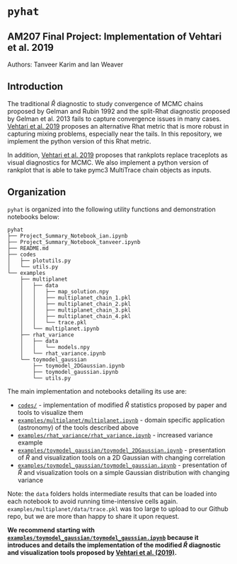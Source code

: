 # `pyhat`
## AM207 Final Project: Implementation of Vehtari et al. 2019
Authors: Tanveer Karim and Ian Weaver

## Introduction
The traditional $\widehat R$ diagnostic to study convergence of MCMC chains proposed by
Gelman and Rubin 1992 and the split-Rhat diagnostic proposed by Gelman et al.
2013 fails to capture convergence issues in many cases. [Vehtari et al.
2019](https://arxiv.org/pdf/1903.08008.pdf) proposes an alternative Rhat metric
that is more robust in capturing mixing problems, especially near the tails. In
this repository, we implement the python version of this Rhat metric. 

In addition, [Vehtari et al. 2019](https://arxiv.org/pdf/1903.08008.pdf)
proposes that rankplots replace traceplots as visual diagnostics for MCMC. We
also implement a python version of rankplot that is able to take pymc3
MultiTrace chain objects as inputs. 

## Organization
`pyhat` is organized into the following utility functions and demonstration
notebooks below:
```
pyhat
├── Project_Summary_Notebook_ian.ipynb
├── Project_Summary_Notebook_tanveer.ipynb
├── README.md
├── codes
│   ├── plotutils.py
│   └── utils.py
└── examples
    ├── multiplanet
    │   ├── data
    │   │   ├── map_solution.npy
    │   │   ├── multiplanet_chain_1.pkl
    │   │   ├── multiplanet_chain_2.pkl
    │   │   ├── multiplanet_chain_3.pkl
    │   │   ├── multiplanet_chain_4.pkl
    │   │   └── trace.pkl
    │   └── multiplanet.ipynb
    ├── rhat_variance
    │   ├── data
    │   │   └── models.npy
    │   └── rhat_variance.ipynb
    └── toymodel_gaussian
        ├── toymodel_2DGaussian.ipynb
        ├── toymodel_gaussian.ipynb
        └── utils.py
```

The main implementation and notebooks detailing its use are:
* [`codes/`](https://github.com/icweaver/pyhat/tree/master/codes) - implementation of modified $\widehat R$ statistics proposed by paper and tools to visualize them
* [`examples/multiplanet/multiplanet.ipynb`](https://github.com/icweaver/pyhat/blob/master/examples/multiplanet/multiplanet.ipynb) - domain specific application (astronomy) of the tools described above
* [`examples/rhat_variance/rhat_variance.ipynb`](https://github.com/icweaver/pyhat/blob/master/examples/rhat_variance/rhat_variance.ipynb) - increased variance example
* [`examples/toymodel_gaussian/toymodel_2DGaussian.ipynb`](https://github.com/icweaver/pyhat/blob/master/examples/toymodel_gaussian/toymodel_2DGaussian.ipynb) - presentation of $\widehat R$ and visualization tools on a 2D Gaussian with changing correlation
* [`examples/toymodel_gaussian/toymodel_gaussian.ipynb`](https://github.com/icweaver/pyhat/blob/master/examples/toymodel_gaussian/toymodel_gaussian.ipynb) - presentation of $\widehat R$ and visualization tools on a simple Gaussian distribution with changing variance

Note: the `data` folders holds intermediate results that can be loaded into each
notebook to avoid running time-intensive cells again.
`examples/multiplanet/data/trace.pkl` was too large to upload to our Github
repo, but we are more than happy to share it upon request.

**We recommend starting with
[`examples/toymodel_gaussian/toymodel_gaussian.ipynb`](https://github.com/icweaver/pyhat/blob/master/examples/toymodel_gaussian/toymodel_gaussian.ipynb) because it introduces
and details the implementation of the modified $\widehat R$ diagnostic and
visualization tools proposed by [Vehtari et al.
(2019)](https://ui.adsabs.harvard.edu/abs/2019arXiv190308008V/abstract).**
